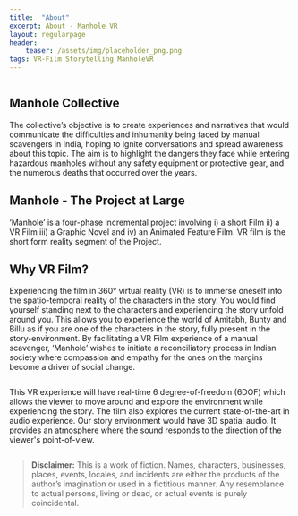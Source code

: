 ```yaml
---
title:  "About"
excerpt: About - Manhole VR
layout: regularpage
header:
    teaser: /assets/img/placeholder_png.png
tags: VR-Film Storytelling ManholeVR
---
```


<figure class="align-center" style="width: 100%; max-width:400px;">
  <img src="{{ site.url }}{{ site.baseurl }}/assets/img/mvrimages/manhole_title_animated.gif" alt="">
</figure> 

## **Manhole Collective**
The collective’s objective is to create experiences and narratives that would communicate the difficulties and inhumanity being faced by manual scavengers in India, hoping to ignite conversations and spread awareness about this topic. The aim is to highlight the dangers they face while entering hazardous manholes without any safety equipment or protective gear, and the numerous deaths that occurred over the years.


## **Manhole - The Project at Large**
‘Manhole’ is a four-phase incremental project involving i) a short Film ii) a VR Film iii) a Graphic Novel and iv) an Animated Feature Film. VR film is the short form reality segment of the Project.


## **Why VR Film?**
Experiencing the film in 360° virtual reality (VR) is to immerse oneself into the spatio-temporal reality of the characters in the story. You would find yourself standing next to the characters and experiencing the story unfold around you. This allows you to experience the world of Amitabh, Bunty and Billu as if you are one of the characters in the story, fully present in the story-environment. By facilitating a VR Film experience of a manual scavenger, ‘Manhole’ wishes to initiate a reconciliatory process in Indian society where compassion and empathy for the ones on the margins become a driver of social change.
<figure class="align-center" style="width:100%; max-width:400px;">
  <img src="{{ site.url }}{{ site.baseurl }}/assets/img/mvrimages/about_vr.png" alt="">
</figure> 
This VR experience will have real-time 6 degree-of-freedom (6DOF) which allows the viewer to move around and explore the environment while experiencing the story. The film also explores the current state-of-the-art in audio experience. Our story environment would have 3D spatial audio. It provides an atmosphere where the sound responds to the direction of the viewer's point-of-view. 

<figure class="align-center" style="width:100%; max-width:300px;">
  <img src="{{ site.url }}{{ site.baseurl }}/assets/img/mvrimages/manhole_title_hindi.png" alt="">
</figure> 

> **Disclaimer:** This is a work of fiction. Names,
characters, businesses, places, events, locales, and
incidents are either the products of the author’s imagination
or used in a fictitious manner. Any resemblance to actual
persons, living or dead, or actual events is purely
coincidental.

